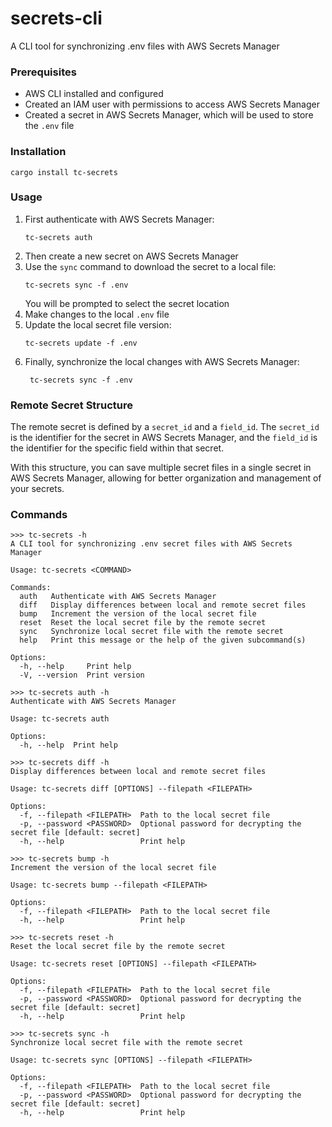 # secrets-cli
A CLI tool for synchronizing .env files with AWS Secrets Manager

### Prerequisites

- AWS CLI installed and configured
- Created an IAM user with permissions to access AWS Secrets Manager
- Created a secret in AWS Secrets Manager, which will be used to store the `.env` file

### Installation

```
cargo install tc-secrets
```

### Usage

1. First authenticate with AWS Secrets Manager:
   ```
   tc-secrets auth
   ```
2. Then create a new secret on AWS Secrets Manager
3. Use the `sync` command to download the secret to a local file:
   ```
   tc-secrets sync -f .env
   ```
   You will be prompted to select the secret location
4. Make changes to the local `.env` file
5. Update the local secret file version:
   ```
   tc-secrets update -f .env
   ```
6. Finally, synchronize the local changes with AWS Secrets Manager:
   ```
    tc-secrets sync -f .env
    ```

### Remote Secret Structure

The remote secret is defined by a `secret_id` and a `field_id`. The `secret_id` is the identifier for the secret in AWS Secrets Manager, and the `field_id` is the identifier for the specific field within that secret.

With this structure, you can save multiple secret files in a single secret in AWS Secrets Manager, allowing for better organization and management of your secrets.

### Commands

```
>>> tc-secrets -h
A CLI tool for synchronizing .env secret files with AWS Secrets Manager

Usage: tc-secrets <COMMAND>

Commands:
  auth   Authenticate with AWS Secrets Manager
  diff   Display differences between local and remote secret files
  bump   Increment the version of the local secret file
  reset  Reset the local secret file by the remote secret
  sync   Synchronize local secret file with the remote secret
  help   Print this message or the help of the given subcommand(s)

Options:
  -h, --help     Print help
  -V, --version  Print version
```

```
>>> tc-secrets auth -h
Authenticate with AWS Secrets Manager

Usage: tc-secrets auth

Options:
  -h, --help  Print help
```

```
>>> tc-secrets diff -h
Display differences between local and remote secret files

Usage: tc-secrets diff [OPTIONS] --filepath <FILEPATH>

Options:
  -f, --filepath <FILEPATH>  Path to the local secret file
  -p, --password <PASSWORD>  Optional password for decrypting the secret file [default: secret]
  -h, --help                 Print help
```

```
>>> tc-secrets bump -h
Increment the version of the local secret file

Usage: tc-secrets bump --filepath <FILEPATH>

Options:
  -f, --filepath <FILEPATH>  Path to the local secret file
  -h, --help                 Print help
```

```
>>> tc-secrets reset -h
Reset the local secret file by the remote secret

Usage: tc-secrets reset [OPTIONS] --filepath <FILEPATH>

Options:
  -f, --filepath <FILEPATH>  Path to the local secret file
  -p, --password <PASSWORD>  Optional password for decrypting the secret file [default: secret]
  -h, --help                 Print help
```

```
>>> tc-secrets sync -h
Synchronize local secret file with the remote secret

Usage: tc-secrets sync [OPTIONS] --filepath <FILEPATH>

Options:
  -f, --filepath <FILEPATH>  Path to the local secret file
  -p, --password <PASSWORD>  Optional password for decrypting the secret file [default: secret]
  -h, --help                 Print help
```

